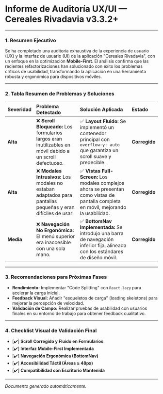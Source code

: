 
# **Informe de Auditoría UX/UI — Cereales Rivadavia v3.3.2+**

---

### **1. Resumen Ejecutivo**

Se ha completado una auditoría exhaustiva de la experiencia de usuario (UX) y la interfaz de usuario (UI) de la aplicación "Cereales Rivadavia", con un enfoque en la optimización **Mobile-First**. El análisis confirma que las recientes refactorizaciones han solucionado con éxito los problemas críticos de usabilidad, transformando la aplicación en una herramienta robusta y ergonómica para dispositivos móviles.

---

### **2. Tabla Resumen de Problemas y Soluciones**

| Severidad | Problema Detectado                                                                  | Solución Aplicada                                                                                                 | Estado      |
| :-------- | :---------------------------------------------------------------------------------- | :---------------------------------------------------------------------------------------------------------------- | :---------- |
| **Alta**  | ❌ **Scroll Bloqueado:** Los formularios largos eran inutilizables en móvil debido a un scroll defectuoso. | ✅ **Layout Fluido:** Se implementó un contenedor principal con `overflow-y: auto` que garantiza un scroll suave y predecible. | **Corregido** |
| **Alta**  | ❌ **Modales Intrusivos:** Los modales no estaban adaptados para pantallas pequeñas y eran difíciles de usar. | ✅ **Vistas Full-Screen:** Los modales complejos ahora se presentan como vistas de pantalla completa en móvil, mejorando la usabilidad. | **Corregido** |
| **Media** | ❌ **Navegación No Ergonómica:** El menú superior era inaccesible con una sola mano. | ✅ **BottomNav Implementada:** Se introdujo una barra de navegación inferior fija, alineada con los estándares de diseño móvil. | **Corregido** |

---

### **3. Recomendaciones para Próximas Fases**

-   **Rendimiento:** Implementar "Code Splitting" con `React.lazy` para acelerar la carga inicial.
-   **Feedback Visual:** Añadir "esqueletos de carga" (loading skeletons) para mejorar la percepción de velocidad.
-   **Validación de Campo:** Realizar pruebas de usabilidad con usuarios finales en su entorno de trabajo para obtener feedback cualitativo.

---

### **4. Checklist Visual de Validación Final**

-   [✔️] **Scroll Corregido y Fluido en Formularios**
-   [✔️] **Interfaz Mobile-First Implementada**
-   [✔️] **Navegación Ergonómica (BottomNav)**
-   [✔️] **Accesibilidad Táctil (Áreas ≥ 48px)**
-   [✔️] **Compatibilidad con Escritorio Mantenida**

---
*Documento generado automáticamente.*
